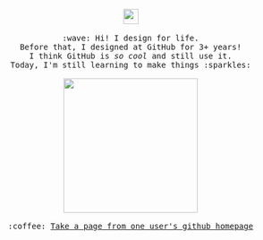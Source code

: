 <p align="center">
  <img src="https://user-images.githubusercontent.com/5679180/79618120-0daffb80-80be-11ea-819e-d2b0fa904d07.gif" width="27px">
  <br><br>
  <samp>
    :wave: Hi! I design for life.
    <br>Before that, I designed at GitHub for 3+ years!
      <br>I think GitHub is <em>so cool</em> and still use it.
    <br>Today, I'm still learning to make things :sparkles:<br><br>
    <img src="https://i.imgur.com/kdKhgx6.gif" width="240px" align="center">
    <br><br>:coffee: <a href="https://github.com/pifafu">Take a page from one user's github homepage</a>
  </samp>
</p>
